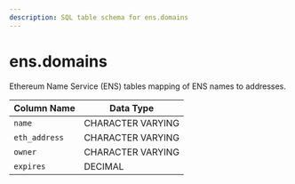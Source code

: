 ```yaml
---
description: SQL table schema for ens.domains
---
```


# ens.domains

Ethereum Name Service (ENS) tables mapping of ENS names to addresses.

| Column Name   | Data Type         |
| ------------- | ----------------- |
| `name`        | CHARACTER VARYING |
| `eth_address` | CHARACTER VARYING |
| `owner`       | CHARACTER VARYING |
| `expires`     | DECIMAL           |

